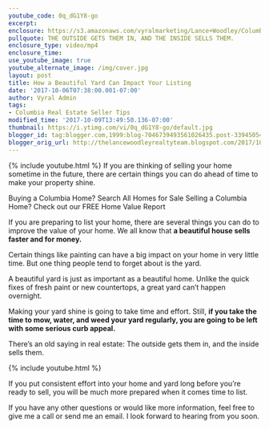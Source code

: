 ```yaml
---
youtube_code: 0q_dG1Y8-go
excerpt:
enclosure: https://s3.amazonaws.com/vyralmarketing/Lance+Woodley/Columbia+Real+Estate+Agent-+How+a+Beautiful+Yard+Can+Impact+Your+Listing+(1).mp4
pullquote: THE OUTSIDE GETS THEM IN, AND THE INSIDE SELLS THEM.
enclosure_type: video/mp4
enclosure_time:
use_youtube_image: true
youtube_alternate_image: /img/cover.jpg
layout: post
title: How a Beautiful Yard Can Impact Your Listing
date: '2017-10-06T07:38:00.001-07:00'
author: Vyral Admin
tags:
- Columbia Real Estate Seller Tips
modified_time: '2017-10-09T13:49:50.136-07:00'
thumbnail: https://i.ytimg.com/vi/0q_dG1Y8-go/default.jpg
blogger_id: tag:blogger.com,1999:blog-7046739493561026435.post-3394505497286941906
blogger_orig_url: http://thelancewoodleyrealtyteam.blogspot.com/2017/10/how-beautiful-yard-can-impact-your.html
---
```

{% include youtube.html %}
If you are thinking of selling your home sometime in the future, there are certain things you can do ahead of time to make your property shine.

Buying a Columbia Home? Search All Homes for Sale
Selling a Columbia Home? Check out our FREE Home Value Report


If you are preparing to list your home, there are several things you can do to improve the value of your home. We all know that **a beautiful house sells faster and for money.**

Certain things like painting can have a big impact on your home in very little time. But one thing people tend to forget about is the yard.

A beautiful yard is just as important as a beautiful home. Unlike the quick fixes of fresh paint or new countertops, a great yard can’t happen overnight.

Making your yard shine is going to take time and effort. Still, **if you take the time to mow, water, and weed your yard regularly, you are going to be left with some serious curb appeal.**

There’s an old saying in real estate: The outside gets them in, and the inside sells them.

{% include youtube.html %}

If you put consistent effort into your home and yard long before you’re ready to sell, you will be much more prepared when it comes time to list.

If you have any other questions or would like more information, feel free to give me a call or send me an email. I look forward to hearing from you soon.
